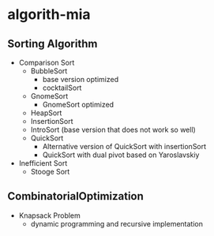 # algorith-mia

## Sorting Algorithm
- Comparison Sort
  - BubbleSort
    - base version optimized
    - cocktailSort
  - GnomeSort
    - GnomeSort optimized
  - HeapSort
  - InsertionSort
  - IntroSort (base version that does not work so well)
  - QuickSort
    - Alternative version of QuickSort with insertionSort
    - QuickSort with dual pivot based on Yaroslavskiy
- Inefficient Sort
  - Stooge Sort

## CombinatorialOptimization
- Knapsack Problem
    - dynamic programming and recursive implementation
